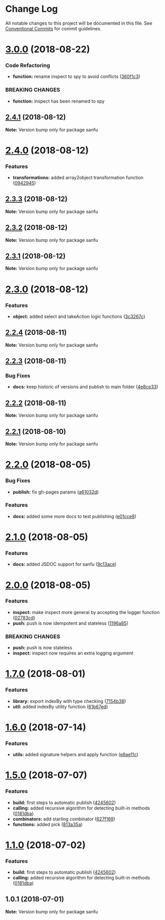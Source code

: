 # Change Log

All notable changes to this project will be documented in this file.
See [Conventional Commits](https://conventionalcommits.org) for commit guidelines.

<a name="3.0.0"></a>
# [3.0.0](https://github.com/danielo515/packages/compare/sanfu@2.4.1...sanfu@3.0.0) (2018-08-22)


### Code Refactoring

* **function:** rename inspect to spy to avoid conflicts ([360f1c3](https://github.com/danielo515/packages/commit/360f1c3))


### BREAKING CHANGES

* **function:** inspect has been renamed to spy




<a name="2.4.1"></a>
## [2.4.1](https://github.com/danielo515/packages/compare/sanfu@2.4.0...sanfu@2.4.1) (2018-08-12)




**Note:** Version bump only for package sanfu

<a name="2.4.0"></a>
# [2.4.0](https://github.com/danielo515/packages/compare/sanfu@2.3.3...sanfu@2.4.0) (2018-08-12)


### Features

* **transformations:** added array2object transformation function ([0942945](https://github.com/danielo515/packages/commit/0942945))




<a name="2.3.3"></a>
## [2.3.3](https://github.com/danielo515/packages/compare/sanfu@2.3.2...sanfu@2.3.3) (2018-08-12)




**Note:** Version bump only for package sanfu

<a name="2.3.2"></a>
## [2.3.2](https://github.com/danielo515/packages/compare/sanfu@2.3.0...sanfu@2.3.2) (2018-08-12)




**Note:** Version bump only for package sanfu

<a name="2.3.1"></a>
## [2.3.1](https://github.com/danielo515/packages/compare/sanfu@2.3.0...sanfu@2.3.1) (2018-08-12)




**Note:** Version bump only for package sanfu

<a name="2.3.0"></a>
# [2.3.0](https://github.com/danielo515/packages/compare/sanfu@2.2.4...sanfu@2.3.0) (2018-08-12)


### Features

* **object:** added select and takeAction logic functions ([3c3267c](https://github.com/danielo515/packages/commit/3c3267c))




<a name="2.2.4"></a>
## [2.2.4](https://github.com/danielo515/packages/compare/sanfu@2.2.3...sanfu@2.2.4) (2018-08-11)




**Note:** Version bump only for package sanfu

<a name="2.2.3"></a>
## [2.2.3](https://github.com/danielo515/packages/compare/sanfu@2.2.2...sanfu@2.2.3) (2018-08-11)


### Bug Fixes

* **docs:** keep historic of versions and publish to main folder ([4e8ce33](https://github.com/danielo515/packages/commit/4e8ce33))




<a name="2.2.2"></a>
## [2.2.2](https://github.com/danielo515/packages/compare/sanfu@2.2.1...sanfu@2.2.2) (2018-08-11)




**Note:** Version bump only for package sanfu

<a name="2.2.1"></a>
## [2.2.1](https://github.com/danielo515/packages/compare/sanfu@2.2.0...sanfu@2.2.1) (2018-08-10)




**Note:** Version bump only for package sanfu

<a name="2.2.0"></a>
# [2.2.0](https://github.com/danielo515/packages/compare/sanfu@2.1.0...sanfu@2.2.0) (2018-08-05)


### Bug Fixes

* **publish:** fix gh-pages params ([a61032d](https://github.com/danielo515/packages/commit/a61032d))


### Features

* **docs:** added some more docs to test publishing ([e01cce8](https://github.com/danielo515/packages/commit/e01cce8))




<a name="2.1.0"></a>
# [2.1.0](https://github.com/danielo515/packages/compare/sanfu@2.0.0...sanfu@2.1.0) (2018-08-05)


### Features

* **docs:** added JSDOC support for sanfu ([9c13ace](https://github.com/danielo515/packages/commit/9c13ace))




<a name="2.0.0"></a>
# [2.0.0](https://github.com/danielo515/packages/compare/sanfu@1.7.0...sanfu@2.0.0) (2018-08-05)


### Features

* **inspect:** make inspect more general by accepting the logger function ([02783cd](https://github.com/danielo515/packages/commit/02783cd))
* **push:** push is now idempotent and stateless ([1196a85](https://github.com/danielo515/packages/commit/1196a85))


### BREAKING CHANGES

* **push:** push is now stateless
* **inspect:** inspect now requires an extra logging argument




<a name="1.7.0"></a>
# [1.7.0](https://github.com/danielo515/packages/compare/sanfu@1.6.0...sanfu@1.7.0) (2018-08-01)


### Features

* **library:** export indexBy with type checking ([7154b38](https://github.com/danielo515/packages/commit/7154b38))
* **util:** added indexBy utility function ([61b67ed](https://github.com/danielo515/packages/commit/61b67ed))




<a name="1.6.0"></a>
# [1.6.0](https://github.com/danielo515/packages/compare/sanfu@1.5.0...sanfu@1.6.0) (2018-07-14)


### Features

* **utils:** added signature helpers and apply function ([e8ae11c](https://github.com/danielo515/packages/commit/e8ae11c))




<a name="1.5.0"></a>
# [1.5.0](https://github.com/danielo515/packages/compare/sanfu@1.0.1...sanfu@1.5.0) (2018-07-07)


### Features

* **build:** first steps to automatic publish ([4245602](https://github.com/danielo515/packages/commit/4245602))
* **calling:** added recursive algorithm for detecting built-in methods ([0181dba](https://github.com/danielo515/packages/commit/0181dba))
* **combinators:** add starling combinator ([627f169](https://github.com/danielo515/packages/commit/627f169))
* **functions:** added pick ([813a35a](https://github.com/danielo515/packages/commit/813a35a))




<a name="1.1.0"></a>
# [1.1.0](https://github.com/danielo515/packages/compare/sanfu@1.0.1...sanfu@1.1.0) (2018-07-02)


### Features

* **build:** first steps to automatic publish ([4245602](https://github.com/danielo515/packages/commit/4245602))
* **calling:** added recursive algorithm for detecting built-in methods ([0181dba](https://github.com/danielo515/packages/commit/0181dba))




<a name="1.0.1"></a>
## 1.0.1 (2018-07-01)




**Note:** Version bump only for package sanfu
